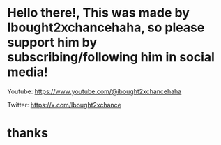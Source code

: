 # Hello there!, This was made by Ibought2xchancehaha, so please support him by subscribing/following him in social media!

Youtube:
https://www.youtube.com/@ibought2xchancehaha

Twitter:
https://x.com/Ibought2xchance

# thanks
